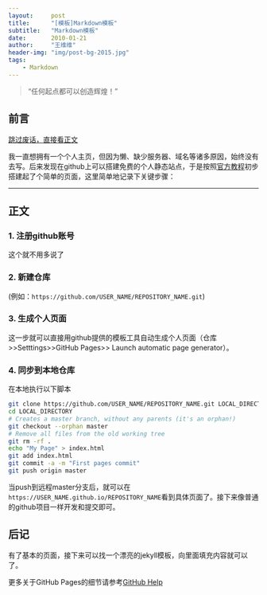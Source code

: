 ```yaml
---
layout:     post
title:      "[模板]Markdown模板"
subtitle:   "Markdown模板"
date:       2010-01-21
author:     "王维维"
header-img: "img/post-bg-2015.jpg"
tags:
    - Markdown
---
```


> “任何起点都可以创造辉煌！”

## 前言<span id="前言" />

[跳过废话，直接看正文](#正文)

我一直想拥有一个个人主页，但因为懒、缺少服务器、域名等诸多原因，始终没有去写。后来发现在github上可以搭建免费的个人静态站点，于是按照[官方教程](https://help.github.com/articles/creating-project-pages-from-the-command-line/)初步搭建起了个简单的页面，这里简单地记录下关键步骤：

---

## 正文<span id = "正文" />

### 1. 注册github账号

这个就不用多说了

### 2. 新建仓库

(例如：`https://github.com/USER_NAME/REPOSITORY_NAME.git`)

### 3. 生成个人页面

这一步就可以直接用github提供的模板工具自动生成个人页面（仓库>>Setttings>>GitHub Pages>> Launch automatic page generator）。

### 4. 同步到本地仓库

在本地执行以下脚本

```bash
git clone https://github.com/USER_NAME/REPOSITORY_NAME.git LOCAL_DIRECTORY
cd LOCAL_DIRECTORY
# Creates a master branch, without any parents (it's an orphan!)
git checkout --orphan master
# Remove all files from the old working tree
git rm -rf .
echo "My Page" > index.html
git add index.html
git commit -a -m "First pages commit"
git push origin master
```

当push到远程master分支后，就可以在`https://USER_NAME.github.io/REPOSITORY_NAME`看到具体页面了。接下来像普通的github项目一样开发和提交即可。

## 后记<span id="后记" />

有了基本的页面，接下来可以找一个漂亮的jekyll模板，向里面填充内容就可以了。

更多关于GitHub Pages的细节请参考[GitHub Help](https://help.github.com/categories/github-pages-basics/)